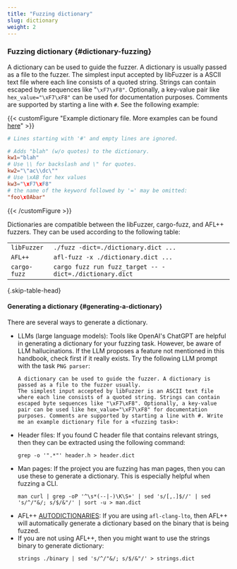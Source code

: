 ```yaml
---
title: "Fuzzing dictionary"
slug: dictionary
weight: 2
---
```


### Fuzzing dictionary {#dictionary-fuzzing}

A dictionary can be used to guide the fuzzer. A dictionary is usually passed as a file to the fuzzer. The simplest input accepted by libFuzzer is a ASCII text file where each line consists of a quoted string. Strings can contain escaped byte sequences like "`\xF7\xF8"`. Optionally, a key-value pair like `hex_value="\xF7\xF8"` can be used for documentation purposes. Comments are supported by starting a line with `#`. See the following example:



{{< customFigure "Example dictionary file. More examples can be found [here](https://github.com/AFLplusplus/AFLplusplus/tree/ef706ad668b36e65d24f352f5bcee22957f5f1cc/dictionaries)" >}}
```conf
# Lines starting with '#' and empty lines are ignored.

# Adds "blah" (w/o quotes) to the dictionary.
kw1="blah"
# Use \\ for backslash and \" for quotes.
kw2="\"ac\\dc\""
# Use \xAB for hex values
kw3="\xF7\xF8"
# the name of the keyword followed by '=' may be omitted:
"foo\x0Abar"
```

{{< /customFigure >}}


Dictionaries are compatible between the libFuzzer, cargo-fuzz, and AFL++ fuzzers. They can be used according to the following table:


|||
|--- |--- |
|`libFuzzer`|`./fuzz -dict=./dictionary.dict ...`|
|`AFL++`|`afl-fuzz -x ./dictionary.dict ...`|
|`cargo-fuzz`|`cargo fuzz run fuzz_target -- -dict=./dictionary.dict`|
{.skip-table-head}

#### Generating a dictionary {#generating-a-dictionary}

There are several ways to generate a dictionary.



* LLMs (large language models): Tools like OpenAI's ChatGPT are helpful in generating a dictionary for your fuzzing task. However, be aware of LLM hallucinations. If the LLM proposes a feature not mentioned in this handbook, check first if it really exists. Try the following LLM prompt with the task `PNG parser`:
    ```text {.code-fence-wrap}
    A dictionary can be used to guide the fuzzer. A dictionary is passed as a file to the fuzzer usually.
    The simplest input accepted by libFuzzer is an ASCII text file where each line consists of a quoted string. Strings can contain escaped byte sequences like "\xF7\xF8". Optionally, a key-value pair can be used like hex_value="\xF7\xF8" for documentation purposes. Comments are supported by starting a line with #. Write me an example dictionary file for a <fuzzing task>:
    ```
* Header files: If you found C header file that contains relevant strings, then they can be extracted using the following command:
    ```shell
    grep -o '".*"' header.h > header.dict
    ```
* Man pages: If the project you are fuzzing has man pages, then you can use these to generate a dictionary. This is especially helpful when fuzzing a CLI.
    ```shell
    man curl | grep -oP '^\s*(--|-)\K\S+' | sed 's/[,.]$//' | sed 's/^/"&/; s/$/&"/' | sort -u > man.dict
    ```
* AFL++ [AUTODICTIONARIES](https://github.com/AFLplusplus/AFLplusplus/blob/108fb0b29ad1586e668ba23e23a0eb1a13c45c49/instrumentation/README.lto.md#autodictionary-feature): If you are using `afl-clang-lto`, then AFL++ will automatically generate a dictionary based on the binary that is being fuzzed.
* If you are not using AFL++, then you might want to use the strings binary to generate dictionary:
    ```shell
    strings ./binary | sed 's/^/"&/; s/$/&"/' > strings.dict
    ```